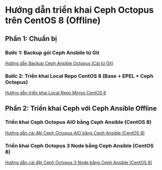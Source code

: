 # Hướng dẫn triển khai Ceph Octopus trên CentOS 8 (Offline)

## Phần 1: Chuẩn bị

### Bước 1: Backup gói Ceph Ansbile từ Git

[Hướng dẫn Backup Ceph Ansible Octopus (Cài từ Git)](/docs/ceph-ansible-octopus-offline-c8/0-backup-ceph-ansible-git.md)

### Bước 2: Triển khai Local Repo CentOS 8 (Base + EPEL + Ceph Octopus)

[Hướng dẫn triển khai Local Repo Mirros CentOS 8](/docs/ceph-ansible-octopus-offline-c8/1-local-repo-centos8-mirros.md)

## Phần 2: Triển khai Ceph với Ceph Ansible Offline

### Triển khai Ceph Octopus AIO bằng Ceph Ansible (CentOS 8)
[Hướng dẫn cài đặt Ceph Octopus AIO bằng Ceph Ansible (CentOS 8)](/docs/ceph-ansible-octopus-offline-c8/2-ceph-ansible-octopus-centos8-git-localrepo.md)


### Triển khai Ceph Octopus 3 Node bằng Ceph Ansible (CentOS 8)
[Hướng dẫn cài đặt Ceph Octopus 3 Node bằng Ceph Ansible (CentOS 8)](/docs/ceph-ansible-octopus-offline-c8/4-ceph-ansible-octopus-3-node-centos8-git-localrepo.md)